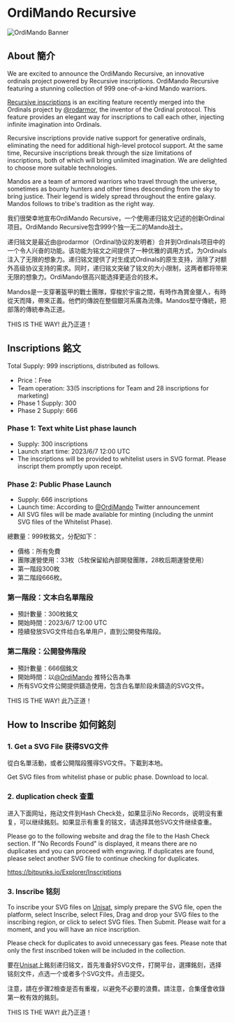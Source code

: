 # OrdiMando Recursive

![OrdiMando Banner](https://pbs.twimg.com/media/Fx_6kLhaIAEihj3?format=png&name=large)

## About 簡介

We are excited to announce the OrdiMando Recursive, an innovative ordinals project powered by Recursive inscriptions. OrdiMando Recursive featuring a stunning collection of 999 one-of-a-kind Mando warriors.

[Recursive inscriptions](https://github.com/ordinals/ord/pull/2174) is an exciting feature recently merged into the Ordinals project by [@rodarmor](https://twitter.com/rodarmor), the inventor of the Ordinal protocol. This feature provides an elegant way for inscriptions to call each other, injecting infinite imagination into Ordinals.

Recursive inscriptions provide native support for generative ordinals, eliminating the need for additional high-level protocol support. At the same time, Recursive inscriptions break through the size limitations of inscriptions, both of which will bring unlimited imagination. We are delighted to choose more suitable technologies. 

Mandos are a team of armored warriors who travel through the universe, sometimes as bounty hunters and other times descending from the sky to bring justice. Their legend is widely spread throughout the entire galaxy. Mandos follows to tribe's tradition as the right way.

我们很榮幸地宣布OrdiMando Recursive，一个使用递归铭文记述的创新Ordinal项目。OrdiMando Recursive包含999个独一无二的Mando战士。

递归铭文是最近由@rodarmor（Ordinal协议的发明者）合并到Ordinals项目中的一个令人兴奋的功能。该功能为铭文之间提供了一种优雅的调用方式，为Ordinals注入了无限的想象力。递归铭文提供了对生成式Ordinals的原生支持，消除了对额外高级协议支持的需求。同时，递归铭文突破了铭文的大小限制，这两者都将带来无限的想象力。OrdiMando很高兴能选择更适合的技术。

Mandos是一支穿著盔甲的戰士團隊，穿梭於宇宙之間，有時作為賞金獵人，有時從天而降，帶來正義。他們的傳說在整個銀河系廣為流傳。Mandos堅守傳統，把部落的傳統奉為正道。

THIS IS THE WAY! 此乃正道！

## Inscriptions 銘文

Total Supply: 999 inscriptions, distributed as follows.
- Price：Free
- Team operation: 33(5 inscriptions for Team and 28 inscriptions for marketing)
- Phase 1 Supply: 300
- Phase 2 Supply: 666

### Phase 1: Text white List phase launch
- Supply: 300 inscriptions
- Launch start time: 2023/6/7 12:00 UTC
- The inscriptions will be provided to whitelist users in SVG format. Please inscript them promptly upon receipt.

### Phase 2: Public Phase Launch
- Supply: 666 inscriptions
- Launch time: According to [@OrdiMando](https://twitter.com/OrdiMando) Twitter announcement
- All SVG files will be made available for minting (including the unmint SVG files of the Whitelist Phase).

總數量：999枚銘文，分配如下： 
- 價格：所有免費 
- 團隊運營使用：33枚（5枚保留給內部開發團隊，28枚后期運營使用） 
- 第一階段300枚
- 第二階段666枚。

### 第一階段：文本白名單階段
- 預計數量：300枚銘文 
- 開始時間：2023/6/7 12:00 UTC 
- 陸續發放SVG文件给白名单用户，直到公開發佈階段。

### 第二階段：公開發佈階段 
- 預計數量：666個銘文 
- 開始時間：以[@OrdiMando](https://twitter.com/OrdiMando) 推特公告為準 
- 所有SVG文件公開提供鑄造使用，包含白名單阶段未鑄造的SVG文件。

THIS IS THE WAY! 此乃正道！

## How to Inscribe 如何銘刻

### 1. Get a SVG File 获得SVG文件

從白名單活動，或者公開階段獲得SVG文件。下載到本地。

Get SVG files from whitelist phase or public phase. Download to local.

### 2. duplication check 查重

进入下面网址，拖动文件到Hash Check处，如果显示No Records，说明没有重复，可以继续銘刻。如果显示有重复的铭文，请选择其他SVG文件继续查重。

Please go to the following website and drag the file to the Hash Check section. If "No Records Found" is displayed, it means there are no duplicates and you can proceed with engraving. If duplicates are found, please select another SVG file to continue checking for duplicates.

https://bitpunks.io/Explorer/Inscriptions

### 3. Inscribe 铭刻

To inscribe your SVG files on [Unisat](https://unisat.io/), simply prepare the SVG file, open the platform, select Inscribe, select Files, Drag and drop your SVG files to the inscribing region, or click to select SVG files. Then Submit. Please wait for a moment, and you will have an nice inscription.

Please check for duplicates to avoid unnecessary gas fees. Please note that only the first inscribed token will be included in the collection.

要在[Unisat](https://unisat.io/)上銘刻递归铭文，首先准备好SVG文件，打開平台，選擇銘刻，选择铭刻文件，点选一个或者多个SVG文件。点击提交。

注意，請在步骤2檢查是否有重複，以避免不必要的浪費。請注意，合集僅會收錄第一枚有效的銘刻。

THIS IS THE WAY! 此乃正道！

